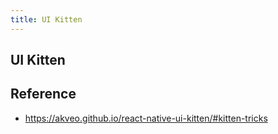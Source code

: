```yaml
---
title: UI Kitten
---
```


## UI Kitten


## Reference
- https://akveo.github.io/react-native-ui-kitten/#kitten-tricks
